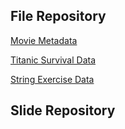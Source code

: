 ## File Repository
  
[Movie Metadata](movie_metadata.xls)

[Titanic Survival Data](titanic.csv)
 
[String Exercise Data](strings.csv)

## Slide Repository

